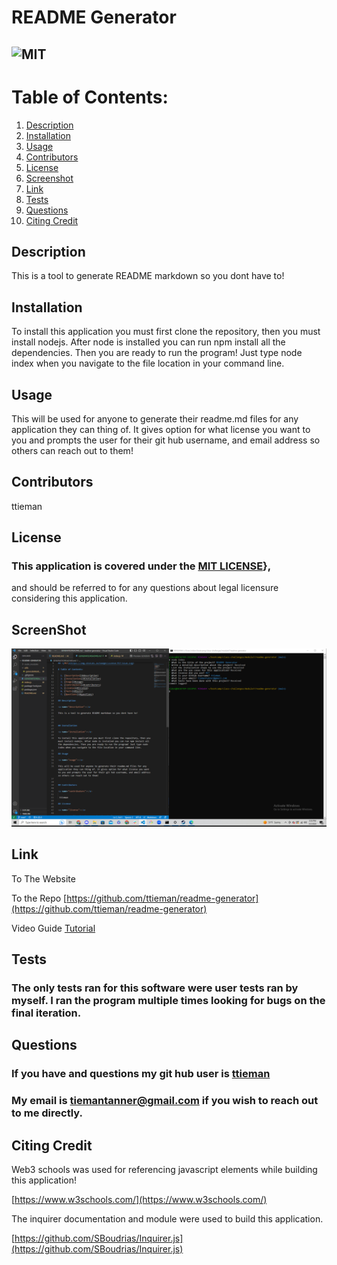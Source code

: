 


# README Generator 

## ![MIT](https://img.shields.io/badge/License-MIT-blue.svg)
  
# Table of Contents:
  
  1. [Description](#description)
  2. [Installation](#installation)
  3. [Usage](#usage)
  4. [Contributors](#contributors)
  5. [License](#license)
  6. [Screenshot](#screenshot)
  7. [Link](#link)
  8. [Tests](#tests)
  9. [Questions](#questions)
 10. [Citing Credit](#citing)
  
## Description 

<a name="description"></a>

  This is a tool to generate README markdown so you dont have to! 

      
  
      
## Installation 

<a name="installation"></a>

  To install this application you must first clone the repository, then you must install nodejs. 
After node is installed you can run npm install all the dependencies. Then you are ready to run the program! 
Just type node index when you navigate to the file location in your command line.
      
## Usage 

<a name="usage"></a>
  
  This will be used for anyone to generate their readme.md files for any application they can thing of. 
It gives option for what license you want to you and prompts the user for their git hub username, and email address so others can reach out to them!
      
  
## Contributors 

<a name="contributors"></a>

 ttieman
  
## License 

<a name="license"></a>

  ### This application is covered under the [MIT LICENSE](https://opensource.org/licenses/MIT)},
  and should be referred to for any questions about legal licensure considering 
  this application. 

## ScreenShot  

<a name="screenshot"></a>

![alt = "A Screenshot of the README generator"](./screenshot/readme%20generator%20screenshot.png)

## Link

<a name="link"></a>

To The Website
 []()

To the Repo 
[https://github.com/ttieman/readme-generator](https://github.com/ttieman/readme-generator)  

Video Guide
[Tutorial](https://drive.google.com/file/d/1hN-VaPyjbOw7dwDF1piP3L6A7HDsV4p0/view)
  
  
## Tests 

<a name="tests"></a>

### The only tests ran for this software were user tests ran by myself. I ran the program multiple times looking for bugs on the final iteration.
  
## Questions 

<a name="questions"></a>
  
### If you have and questions my git hub user is [ttieman](https://github.com/ttieman)
  
### My email is tiemantanner@gmail.com if you wish to reach out to me directly.

## Citing Credit

<a name="citing"></a>

 Web3 schools was used for referencing javascript elements while building this application!

 [https://www.w3schools.com/](https://www.w3schools.com/)

 The inquirer documentation and module were used to build this application.

 [https://github.com/SBoudrias/Inquirer.js](https://github.com/SBoudrias/Inquirer.js)


      
   